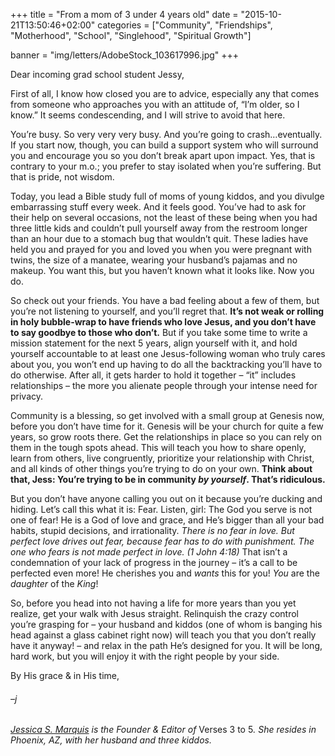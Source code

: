 +++
title = "From a mom of 3 under 4 years old"
date = "2015-10-21T13:50:46+02:00"
categories = ["Community", "Friendships", "Motherhood", "School", "Singlehood", "Spiritual Growth"]

banner = "img/letters/AdobeStock_103617996.jpg"
+++

<div class="mk-single-content clearfix" itemprop="mainEntityOfPage">
	<p>Dear incoming grad school student Jessy,</p>
<p>First of all, I know how closed you are to advice, especially any that comes from someone who approaches you with an attitude of, “I’m older, so I know.” It seems condescending, and I will strive to avoid that here.<span id="more-10"></span></p>
<p>You’re busy. So very very very busy. And you’re going to crash…eventually. If you start now, though, you can build a support system who will surround you and encourage you so you don’t break apart upon impact. Yes, that is contrary to your m.o.; you prefer to stay isolated when you’re suffering. But that is pride, not wisdom.</p>
<p>Today, you lead a Bible study full of moms of young kiddos, and you divulge embarrassing stuff every week. And it feels good. You’ve had to ask for their help on several occasions, not the least of these being when you had three little kids and couldn’t pull yourself away from the restroom longer than an hour due to a stomach bug that wouldn’t quit. These ladies have held you and prayed for you and loved you when you were pregnant with twins, the size of a manatee, wearing your husband’s pajamas and no makeup. You want this, but you haven’t known what it looks like. Now you do.</p>
<p>So check out your friends. You have a bad feeling about a few of them, but you’re not listening to yourself, and you’ll regret that. <strong>It’s not weak or rolling in holy bubble-wrap to have friends who love Jesus, and you don’t have to say goodbye to those who don’t.</strong> But if you take some time to write a mission statement for the next 5 years, align yourself with it, and hold yourself accountable to at least one Jesus-following woman who truly cares about you, you won’t end up having to do all the backtracking you’ll have to do otherwise. After all, it gets harder to hold it together – “it” includes relationships – the more you alienate people through your intense need for privacy.</p>
<p>Community is a blessing, so get involved with a small group at Genesis now, before you don’t have time for it. Genesis&nbsp;will be your church for quite a few years, so grow&nbsp;roots there. Get the relationships in place so you can rely on them in the tough spots ahead. This will teach you how to share openly, learn from others, live congruently, prioritize your relationship with Christ, and all kinds of other things you’re trying to do on your own. <strong>Think about that, Jess: You’re trying to be in community <i>by yourself</i>. That’s ridiculous.</strong></p>
<p>But you don’t have anyone calling you out on it because you’re ducking and hiding. Let’s call this what it is: Fear. Listen, girl: The God you serve is not one of fear! He is a God of love and grace, and He’s bigger than all your bad habits, stupid decisions, and irrationality. <span id="en-NIV-30622" class="text 1John-4-18"><i>There is no fear in love. But perfect love drives out fear, because fear has to do with punishment. The one who fears is not made perfect in love. (1 John 4:18) </i>That isn’t a condemnation of your lack of progress in the journey – it’s a call to be perfected even more! He cherishes you and <i>wants</i> this for you! <i>You</i> are the <i>daughter</i> of the <i>King</i>!</span></p>
<p><span id="en-NIV-30622" class="text 1John-4-18">So, before you head into not having a life for more years than you yet realize, get your walk with Jesus straight. Relinquish the crazy control you’re grasping for – your husband and kiddos (one of whom is banging his head against a glass cabinet right now) will teach you that you don’t really have it anyway! – and relax in the path He’s designed for you. It will be long, hard work, but you will enjoy it with the right people by your side.</span></p>
<p><span id="en-NIV-30622" class="text 1John-4-18">By His grace &amp; in His time,</span></p>
<h6 class="signature">–j</h6>
<p><em><a href="/about-the-editor/">Jessica S. Marquis</a> is the Founder &amp; Editor of&nbsp;</em>Verses 3 to 5<em>. She resides in Phoenix, AZ, with her husband and three kiddos.</em></p>
</div>